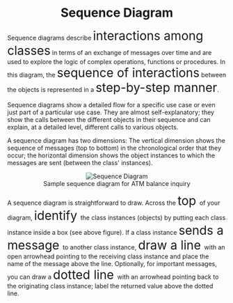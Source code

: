 <h1 align="center">Sequence Diagram</h1>

Sequence diagrams describe <span style="font-size:2em;">
 interactions among classes</span> in terms of an exchange of messages over time and are used to explore the logic of complex operations, functions or procedures. In this diagram, the <span style="font-size:2em;">sequence of interactions</span> between the objects is represented in a <span style="font-size:2em;">step-by-step manner</span>.

Sequence diagrams show a detailed flow for a specific use case or even just part of a particular use case. They are almost self-explanatory; they show the calls between the different objects in their sequence and can explain, at a detailed level, different calls to various objects.

A sequence diagram has two dimensions: The vertical dimension shows the sequence of messages (top to bottom) in the chronological order that they occur; the horizontal dimension shows the object instances to which the messages are sent (between the class' instances).

<p align="center">
    <img src="/media-files/sequence-diagram.svg" alt="Sequence Diagram">
    <br />
    Sample sequence diagram for ATM balance inquiry
</p>
A sequence diagram is straightforward to draw. Across the 
<span style="font-size:2em;"> 
top
</span>
of your diagram, 
<span style="font-size:2em;"> 
identify
</span>
the class instances (objects) by putting each class instance inside a box (see above figure). If a class instance 
<span style="font-size:2em;"> 
sends a message 
</span>
to another class instance, <span style="font-size:2em;"> 
draw a line 
</span>
with an open arrowhead pointing to the receiving class instance and place the name of the message above the line. Optionally, for important messages, you can draw a <span style="font-size:2em;"> 
dotted line
</span>
with an arrowhead pointing back to the originating class instance; label the returned value above the dotted line.